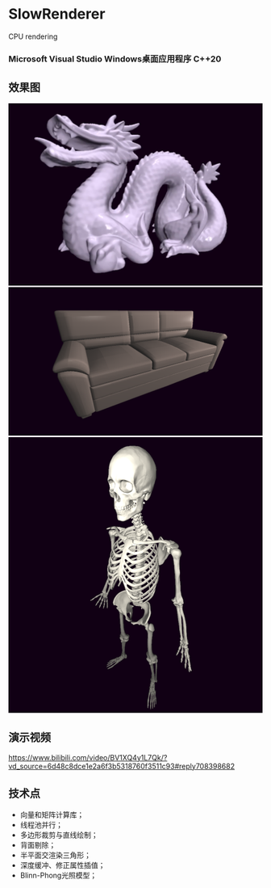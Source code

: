 # SlowRenderer
CPU rendering


### Microsoft Visual Studio Windows桌面应用程序 C++20

 ## 效果图
![](pics/dragon.png)
![](pics/manhattan.png)
![](pics/Fabricio%20Works%20Skeleton.png)

 ## 演示视频
 https://www.bilibili.com/video/BV1XQ4y1L7Qk/?vd_source=6d48c8dce1e2a6f3b5318760f3511c93#reply708398682

## 技术点
- 向量和矩阵计算库；
- 线程池并行；
- 多边形裁剪与直线绘制；
- 背面剔除；
- 半平面交渲染三角形；
- 深度缓冲、修正属性插值；
- Blinn-Phong光照模型；